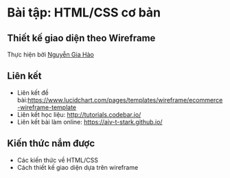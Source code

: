# Bài tập: HTML/CSS cơ bản

## Thiết kế giao diện theo Wireframe

Thực hiện bởi [Nguyễn Gia Hào](https://github.com/AIV-T-STARK)

## Liên kết

- Liên kết đề bài:https://www.lucidchart.com/pages/templates/wireframe/ecommerce-wireframe-template
- Liên kết học liệu: http://tutorials.codebar.io/
- Liên kết bài làm online: https://aiv-t-stark.github.io/

## Kiến thức nắm được

- Các kiến thức về HTML/CSS
- Cách thiết kế giao diện dựa trên wireframe